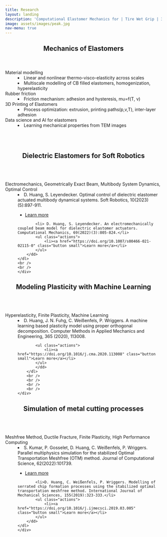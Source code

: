 ```yaml
---
title: Research
layout: landing
description: 'Computational Elastomer Mechanics for | Tire Wet Grip | 3D Printing | Soft Robotics |'
image: assets/images/peak.jpg
nav-menu: true
---
```


<!-- Main -->
<div id="main" class="alt">

<!-- One -->
<section id="one">
	<div class="inner">
		<header class="major">
			<h2>Mechanics of Elastomers</h2>
		</header>
		<!-- <span class="image left"><img src="{% link assets/images/rubber.jpg %}" alt="" /></span> -->
		<dl> 
			<dt>Material modelling</dt>
			<dd>
				<li> Linear and nonlinear thermo-visco-elasticity across scales</li>
				<li> Multiscale modelling of CB filled elastomers, homogenization, hyperelasticity</li>
			</dd>
			<dt></dt>
			<dt>Rubber friction</dt>
			<dd>
				<li>Friction mechanism: adhesion and hysteresis, mu=f(T, v)</li>
			</dd>
			<dt></dt>
			<dt>3D Printing of Elastomers</dt>
			<dd>
				<li> Process optimization: extrusion, printing paths(p,v,T), inter-layer adhesion</li>
			</dd>
			<dt></dt>
			<dt>Data science and AI for elastomers</dt>
			<dd>
				<li>Learning mechanical properties from TEM images</li>
			</dd>
		</dl>
		<br />
		<br />
	</div>
</section>



<!-- Topic 2 -->
<section id="two">
	<div class="inner">
	<header class="major">
			<h2>Dielectric Elastomers for Soft Robotics</h2>
		</header>
	<span class="image left"><img src="{% link assets/images/dea.jpg %}" alt="" /></span> 
	<dl> 
		<dt>Electromechanics, Geometrically Exact Beam, Multibody System Dynamics, Optimal Control</dt>
		<dd>
			<li> D. Huang, S. Leyendecker. Optimal control of dielectric elastomer actuated multibody dynamical systems. Soft Robotics, 10(2023)(5):897-911.</li>
			<ul class="actions">
				<li><a href="https://doi.org/10.1089/soro.2022.0162" class="button small">Learn more</a></li>
			</ul>

			<li> D. Huang, S. Leyendecker. An electromechanically coupled beam model for dielectric elastomer actuators. Computational Mechanics, 69(2022)(3):805-824.</li> 
			<ul class="actions">
				<li><a href="https://doi.org/10.1007/s00466-021-02115-0" class="button small">Learn more</a></li>
			</ul>
		</dd>
	</dl>
	<br />
	<br />
	</div>
</section>

<!-- Topic 3 -->
<section id="three">
	<div class="inner">
	<header class="major">
		<h2>Modeling Plasticity with Machine Learning</h2>
	</header>
		<span class="image left"><img src="{% link assets/images/ml_plasticity.png %}" alt="" /></span> 
		<dl> 
			<dt>Hyperelasticity, Finite Plasticity, Machine Learning</dt>
			<dd>
			<li> D. Huang, J. N. Fuhg, C. Weißenfels, P. Wriggers. A machine learning based plasticity model using proper orthogonal decomposition. Computer Methods in Applied Mechanics and Engineering, 365 (2020), 113008.</li> 

			<ul class="actions">
				<li><a href="https://doi.org/10.1016/j.cma.2020.113008" class="button small">Learn more</a></li>
			</ul>
			</dd>
		</dl>
		<br />
		<br />
		<br />
		<br />
	</div>
</section>

<!-- Topic 4 -->
<section id="four">
	<div class="inner">
	<header class="major">
			<h2>Simulation of metal cutting processes</h2>
		</header>
	<span class="image left"><img src="{% link assets/images/cut170.jpg %}" alt="" /></span> 
	<dl> 
		<dt>Meshfree Method, Ductile Fracture, Finite Plasticity, High Performance Computing</dt>
		<dd>
			<li>S. Kumar, P. Gosselet, D. Huang, C. Weißenfels, P. Wriggers. Parallel multiphysics simulation for the stabilized Optimal Transportation Meshfree (OTM) method. Journal of Computational Science, 62(2022):101739.</li>
			<ul class="actions">
				<li><a href="https://doi.org/10.1016/j.jocs.2022.101739" class="button small">Learn more</a></li>
			</ul>

			<li>D. Huang, C. Weißenfels, P. Wriggers. Modelling of serrated chip formation processes using the stabilized optimal transportation meshfree method. International Journal of Mechanical Sciences, 155(2019):323-333.</li>
			<ul class="actions">
				<li><a href="https://doi.org/10.1016/j.ijmecsci.2019.03.005" class="button small">Learn more</a></li>
			</ul>
		</dd>
	</dl>
	</div>
</section>
